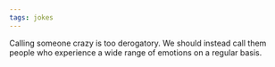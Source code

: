 ```yaml
---
tags: jokes
---
```


<p>Calling someone crazy is too derogatory. We should instead call them people who experience a wide range of emotions on a regular basis.</p>
